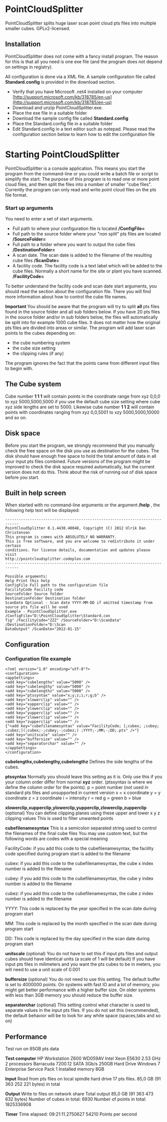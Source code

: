 # PointCloudSplitter
PointCloudSplitter splits huge laser scan point cloud pts files into multiple smaller cubes.
 GPLv2-licensed.
 
 
## Installation 
PointCloudSplitter does not come with a fancy install program. The reason for this is that all you need is one exe file (and the program does not depend on settings in registry). 

All configuration is done via a XML file. A sample configuration file called **Standard.config** is provided in the download section. 

* Verify that you have Microsoft .net4 installed on your computer [http://support.microsoft.com/kb/318785/en-us](http://support.microsoft.com/kb/318785/en-us) 
* Download and unzip PointCloudSplitter.exe. 
* Place the exe file in a suitable folder 
* Download the sample config file called **Standard.config** 
* Place the Standard.config file in a suitable folder 
* Edit Standard.config in a text editor such as notepad. Please read the configuration section  below to learn how to edit the configuration file

# Starting PointCloudSplitter 

PointCloudSplitter is a console application. This means you start the program from the command-line or you could write a batch file or script to simplify the start. 
The purpose of this program is to read one or more point cloud files, and then split the files into a number of smaller "cube files". Currently the program can only read and write point cloud files on the pts file format. 



### Start up arguments 
You need to enter a set of start arguments. 

* Full path to where your configuration file is located **/ConfigFile=** 
* Full path to the source folder where your "non split" pts files are located **/SourceFolder=** 
* Full path to a folder where you want to output the cube files **/DestinationFolder=** 
* A scan date. The scan date is added to the filename of the resulting cube files **/ScanDate=** 
* A facility code. The facility code is a text label which will be added to the cube files. Normally a short name for the site or plant you have scanned. **/FacilityCode=** 

To better understand the facility code and scan date start arguments, you should read the section about the configuration file. There you will find more information about how to control the cube file names. 

**Important** You should be aware that the program will try to split **all** pts files found in the source folder and all sub folders below. 
If you have 20 pts files in the source folder and/or in sub folders below, the files will automatically be split into for example 1000 cube files. It does not matter how the original pts files are divided into areas or similar. The program will add laser scan points to the cubes depending on: 
* the cube numbering system 
* the cube size setting 
* the clipping rules (if any) 

The program ignores the fact that the points came from different input files to begin with. 

## The Cube system 
Cube number **1 1 1** will contain points in the coordinate range from xyz 0,0,0 to xyz 5000,5000,5000 if you use the default cube size setting where cube xyz side lengths are set to 5000. Likewise cube number **1 1 2** will contain points with coordinates ranging from xyz 0,0,5001 to xzy 5000,5000,10000 and so on. 

## Disk space 
Before you start the program, we strongly recommend that you manually check the free space on the disk you use as destination for the cubes. The disk should have enough free space to hold the total amount of data in all your input pts files combined. Future versions of the program might be improved to check the disk space required automatically, but the current version does not do this. Think about the risk of running out of disk space before you start. 

## Built in help screen 
When started with no command-line arguments or the argument **/help** , the following help text will be displayed: 
```
---------------------------------------------------------------------------- 
PointCloudSplitter 0.1.4430.40048, Copyright (C) 2012 Ulrik Dan Christensen 
This program is comes with ABSOLUTELY NO WARRANTY. 
This is free software, and you are welcome to redistribute it under certain 
conditions. For license details, documentation and updates please visit 
http://pointcloudsplitter.codeplex.com
---------------------------------------------------------------------------- 

Possible arguments: 
Help Print this help 
ConfigFile Full path to the configuration file 
FacilityCode Facility code 
SourceFolder Source folder 
DestinationFolder Destination folder 
ScanDate Optional - Scan date YYYY-MM-DD if omitted timestamp from 
source pts file will be used 
Example - PointCloudSplitter.exe /ConfigFile="D:\PointCloudSplitter\Standard.con 
fig" /FacilityCode="ZZZ" /SourceFolder="D:\ScanData" /DestinationFolder="D:\Scan 
DataOutput" /ScanDate="2012-01-15" 
```

## Configuration 
### Configuration file example 
```
<?xml version="1.0" encoding="utf-8"?> 
<configuration> 
<appSettings> 
<add key="cubelengthx" value="5000" /> 
<add key="cubelengthy" value="5000" /> 
<add key="cubelengthz" value="5000" /> 
<add key="ptssyntax" value="x;y;z;i;r;g;b" /> 
<add key="xlowerclip" value="" /> 
<add key="xupperclip" value="" /> 
<add key="ylowerclip" value="" /> 
<add key="yupperclip" value="" /> 
<add key="zlowerclip" value="" /> 
<add key="zupperclip" value="" /> 
{"<add key="cubefilenamesyntax" value="FacilityCode; [;cubex; ;cubey; ;cubez;](;cubex;-;cubey;-;cubez;) ;YYYY;-;MM;-;DD;.pts" />"} 
<add key="unitscale" value="" /> 
<add key="buffersize" value="" /> 
<add key="separatorchar" value="" /> 
</appSettings> 
</configuration> 
```
**cubelengthx,cubelengthy,cubelengthz** 
Defines the side lengths of the cubes. 

**ptssyntax** 
Normally you should leave this setting as it is. Only use this if you your column order differ from normal **xyz** order. (ptssyntax is where we define the column order for the points). 
p = point number (not used in standard pts files and unsupported in current version 
x = x coordinate 
y = y coordinate 
z = z coordinate 
i = intensity 
r = red 
g = green 
b = blue 

**xlowerclip,xupperclip,ylowerclip,yupperclip,zlowerclip,zupperclip** (optional) 
You can define clipping planes using these upper and lower x y z clipping values 
This is used to filter unwanted points 

**cubefilenamesyntax** 
This is a semicolon separated string used to control the filenames of the final cube files 
You may use custom text, but the following words are codes with a special meaning 

FacilityCode: if you add this code to the cubefilenamesyntax, the facility code specified during program start is added to the filename 

cubex: if you add this code to the cubefilenamesyntax, the cube x index number is added to the filename 

cubey: if you add this code to the cubefilenamesyntax, the cube y index number is added to the filename 

cubez: if you add this code to the cubefilenamesyntax, the cube z index number is added to the filename 

YYYY: This code is replaced by the year specified in the scan date during program start 

MM: This code is replaced by the month specified in the scan date during program start 

DD: This code is replaced by the day specified in the scan date during program start 

**unitscale** (optional) 
You do not have to set this if input pts files and output cubes should have identical units (a scale of 1 will be default) 
If you have input pts files in milimeters and you want the pts cubes to be in meters, you will need to use a unit scale of 0.001 

**buffersize** (optional) 
You do not need to use this setting. The default buffer is set to 4000000 points. On systems with fast IO and a lot of memory, you might get better performance with a higher buffer size. On older systems with less than 3GB memory you should reduce the buffer size. 

**separatorchar** (optional) 
This setting control what character is used to separate values in the input pts files. If you do not set this (recommended), the default behavior will be to look for any white space (spaces,tabs and so on) 

## Performance 

Test run on 85GB pts data 

**Test computer** 
HP Workstation Z600 WD059AV 
Intel Xeon E5630 2.53 GHz 2 processors 
Barracuda 7200.12 SATA 3Gb/s 250GB Hard Drive 
Windows 7 Enterprise Service Pack 1 
Installed memory 8GB 

**Input** 
Read from pts files on local spindle hard drive 
17 pts files. 85,0 GB (91 363 252 221 bytes) in total 

**Output** 
Write to files on network share 
Total output 85,0 GB (91 363 473 632 bytes) 
Number of cubes in total: 6930 
Number of points in total: 1825336908 

**Timer** 
Time elapsed: 09:21:11.2750627 
54210 Points per second
